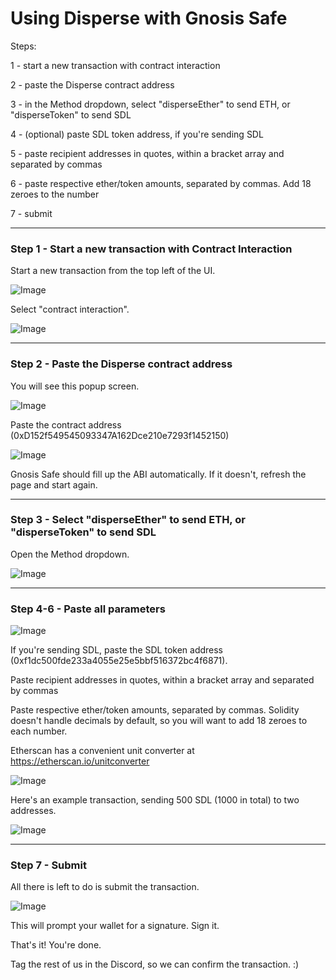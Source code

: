 <h1>Using Disperse with Gnosis Safe</h1>

Steps:

1 - start a new transaction with contract interaction

2 - paste the Disperse contract address

3 - in the Method dropdown, select "disperseEther" to send ETH, or "disperseToken" to send SDL

4 - (optional) paste SDL token address, if you're sending SDL 

5 - paste recipient addresses in quotes, within a bracket array and separated by commas

6 - paste respective ether/token amounts, separated by commas. Add 18 zeroes to the number

7 - submit

<hr>

<h3>Step 1 - Start a new transaction with Contract Interaction</h3>

Start a new transaction from the top left of the UI.

![Image](disp1.jpg)

Select "contract interaction".

![Image](disp2.jpg)

<hr>

<h3>Step 2 - Paste the Disperse contract address</h3>
  
You will see this popup screen.
  
![Image](disp3.jpg)

Paste the contract address (0xD152f549545093347A162Dce210e7293f1452150)
  
![Image](disp6.jpg)
  
Gnosis Safe should fill up the ABI automatically. If it doesn't, refresh the page and start again.
  
<hr>
  
<h3>Step 3 - Select "disperseEther" to send ETH, or "disperseToken" to send SDL</h3>
  
Open the Method dropdown.
  
![Image](disp7.jpg)

<hr>

<h3>Step 4-6 - Paste all parameters</h3>

![Image](disp8.jpg)

If you're sending SDL, paste the SDL token address (0xf1dc500fde233a4055e25e5bbf516372bc4f6871).

Paste recipient addresses in quotes, within a bracket array and separated by commas

Paste respective ether/token amounts, separated by commas. Solidity doesn't handle decimals by default, so you will want to add 18 zeroes to each number.

Etherscan has a convenient unit converter at https://etherscan.io/unitconverter

![Image](disp10.jpg)
  
Here's an example transaction, sending 500 SDL (1000 in total) to two addresses.

![Image](disp9.jpg)

<hr>

<h3>Step 7 - Submit</h3>

All there is left to do is submit the transaction.

![Image](disp11.jpg)

This will prompt your wallet for a signature. Sign it.

That's it! You're done. 

Tag the rest of us in the Discord, so we can confirm the transaction. :)
